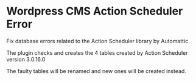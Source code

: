 # Wordpress CMS Action Scheduler Error

Fix database errors related to the Action Scheduler library by Automattic. 

The plugin checks and creates the 4 tables created by Action Scheduler version 3.0.16.0

The faulty tables will be renamed and new ones will be created instead.
